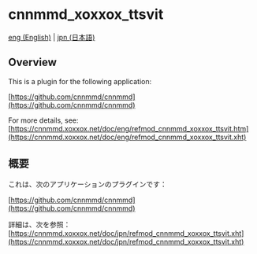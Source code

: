 # cnnmmd_xoxxox_ttsvit

[eng (English)](#Overview) | [jpn (日本語)](#概要)

## Overview

This is a plugin for the following application:

[https://github.com/cnnmmd/cnnmmd](https://github.com/cnnmmd/cnnmmd)

For more details, see:  
[https://cnnmmd.xoxxox.net/doc/eng/refmod_cnnmmd_xoxxox_ttsvit.htm](https://cnnmmd.xoxxox.net/doc/eng/refmod_cnnmmd_xoxxox_ttsvit.xht)

## 概要

これは、次のアプリケーションのプラグインです：

[https://github.com/cnnmmd/cnnmmd](https://github.com/cnnmmd/cnnmmd)

詳細は、次を参照：[https://cnnmmd.xoxxox.net/doc/jpn/refmod_cnnmmd_xoxxox_ttsvit.xht](https://cnnmmd.xoxxox.net/doc/jpn/refmod_cnnmmd_xoxxox_ttsvit.xht)